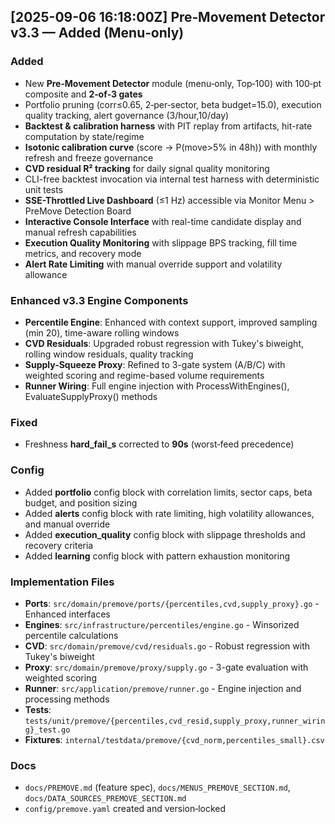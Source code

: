 ## [2025-09-06 16:18:00Z] Pre‑Movement Detector v3.3 — Added (Menu‑only)

### Added
- New **Pre‑Movement Detector** module (menu‑only, Top‑100) with 100‑pt composite and **2‑of‑3 gates**
- Portfolio pruning (corr≤0.65, 2‑per‑sector, beta budget=15.0), execution quality tracking, alert governance (3/hour,10/day)
- **Backtest & calibration harness** with PIT replay from artifacts, hit-rate computation by state/regime
- **Isotonic calibration curve** (score → P(move>5% in 48h)) with monthly refresh and freeze governance
- **CVD residual R² tracking** for daily signal quality monitoring
- CLI-free backtest invocation via internal test harness with deterministic unit tests
- **SSE-Throttled Live Dashboard** (≤1 Hz) accessible via Monitor Menu > PreMove Detection Board
- **Interactive Console Interface** with real-time candidate display and manual refresh capabilities
- **Execution Quality Monitoring** with slippage BPS tracking, fill time metrics, and recovery mode
- **Alert Rate Limiting** with manual override support and volatility allowance

### Enhanced v3.3 Engine Components
- **Percentile Engine**: Enhanced with context support, improved sampling (min 20), time-aware rolling windows
- **CVD Residuals**: Upgraded robust regression with Tukey's biweight, rolling window residuals, quality tracking
- **Supply-Squeeze Proxy**: Refined to 3-gate system (A/B/C) with weighted scoring and regime-based volume requirements
- **Runner Wiring**: Full engine injection with ProcessWithEngines(), EvaluateSupplyProxy() methods

### Fixed
- Freshness **hard_fail_s** corrected to **90s** (worst‑feed precedence)

### Config
- Added **portfolio** config block with correlation limits, sector caps, beta budget, and position sizing
- Added **alerts** config block with rate limiting, high volatility allowances, and manual override
- Added **execution_quality** config block with slippage thresholds and recovery criteria  
- Added **learning** config block with pattern exhaustion monitoring

### Implementation Files
- **Ports**: `src/domain/premove/ports/{percentiles,cvd,supply_proxy}.go` - Enhanced interfaces
- **Engines**: `src/infrastructure/percentiles/engine.go` - Winsorized percentile calculations
- **CVD**: `src/domain/premove/cvd/residuals.go` - Robust regression with Tukey's biweight
- **Proxy**: `src/domain/premove/proxy/supply.go` - 3-gate evaluation with weighted scoring
- **Runner**: `src/application/premove/runner.go` - Engine injection and processing methods
- **Tests**: `tests/unit/premove/{percentiles,cvd_resid,supply_proxy,runner_wiring}_test.go`
- **Fixtures**: `internal/testdata/premove/{cvd_norm,percentiles_small}.csv`

### Docs
- `docs/PREMOVE.md` (feature spec), `docs/MENUS_PREMOVE_SECTION.md`, `docs/DATA_SOURCES_PREMOVE_SECTION.md`
- `config/premove.yaml` created and version‑locked
